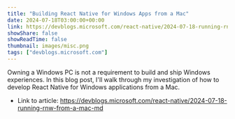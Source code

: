```yaml
---
title: "Building React Native for Windows Apps from a Mac"
date: 2024-07-18T03:00:00+00:00
link: https://devblogs.microsoft.com/react-native/2024-07-18-running-rnw-from-a-mac-md
showShare: false
showReadTime: false
thumbnail: images/misc.png
tags: ["devblogs.microsoft.com"]
---
```

Owning a Windows PC is not a requirement to build and ship Windows experiences. In this blog post, I'll walk through my investigation of how to develop React Native for Windows applications from a Mac.

- Link to article: https://devblogs.microsoft.com/react-native/2024-07-18-running-rnw-from-a-mac-md